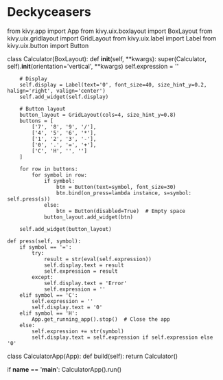 # Deckyceasers
from kivy.app import App
from kivy.uix.boxlayout import BoxLayout
from kivy.uix.gridlayout import GridLayout
from kivy.uix.label import Label
from kivy.uix.button import Button

class Calculator(BoxLayout):
    def __init__(self, **kwargs):
        super(Calculator, self).__init__(orientation='vertical', **kwargs)
        self.expression = ''
        
        # Display
        self.display = Label(text='0', font_size=40, size_hint_y=0.2, halign='right', valign='center')
        self.add_widget(self.display)
        
        # Button layout
        button_layout = GridLayout(cols=4, size_hint_y=0.8)
        buttons = [
            ['7', '8', '9', '/'],
            ['4', '5', '6', '*'],
            ['1', '2', '3', '-'],
            ['0', '.', '=', '+'],
            ['C', 'H', '', '']
        ]
        
        for row in buttons:
            for symbol in row:
                if symbol:
                    btn = Button(text=symbol, font_size=30)
                    btn.bind(on_press=lambda instance, s=symbol: self.press(s))
                else:
                    btn = Button(disabled=True)  # Empty space
                button_layout.add_widget(btn)
        
        self.add_widget(button_layout)
    
    def press(self, symbol):
        if symbol == '=':
            try:
                result = str(eval(self.expression))
                self.display.text = result
                self.expression = result
            except:
                self.display.text = 'Error'
                self.expression = ''
        elif symbol == 'C':
            self.expression = ''
            self.display.text = '0'
        elif symbol == 'H':
            App.get_running_app().stop()  # Close the app
        else:
            self.expression += str(symbol)
            self.display.text = self.expression if self.expression else '0'

class CalculatorApp(App):
    def build(self):
        return Calculator()

if __name__ == '__main__':
    CalculatorApp().run()   
